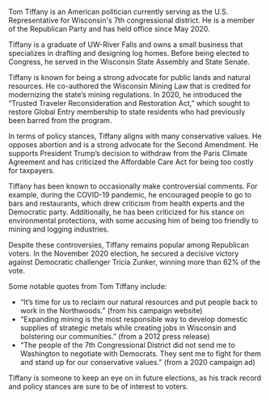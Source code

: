 Tom Tiffany is an American politician currently serving as the U.S. Representative for Wisconsin's 7th congressional district. He is a member of the Republican Party and has held office since May 2020.

Tiffany is a graduate of UW-River Falls and owns a small business that specializes in drafting and designing log homes. Before being elected to Congress, he served in the Wisconsin State Assembly and State Senate.

Tiffany is known for being a strong advocate for public lands and natural resources. He co-authored the Wisconsin Mining Law that is credited for modernizing the state’s mining regulations. In 2020, he introduced the “Trusted Traveler Reconsideration and Restoration Act,” which sought to restore Global Entry membership to state residents who had previously been barred from the program.

In terms of policy stances, Tiffany aligns with many conservative values. He opposes abortion and is a strong advocate for the Second Amendment. He supports President Trump’s decision to withdraw from the Paris Climate Agreement and has criticized the Affordable Care Act for being too costly for taxpayers.

Tiffany has been known to occasionally make controversial comments. For example, during the COVID-19 pandemic, he encouraged people to go to bars and restaurants, which drew criticism from health experts and the Democratic party. Additionally, he has been criticized for his stance on environmental protections, with some accusing him of being too friendly to mining and logging industries.

Despite these controversies, Tiffany remains popular among Republican voters. In the November 2020 election, he secured a decisive victory against Democratic challenger Tricia Zunker, winning more than 62% of the vote.

Some notable quotes from Tom Tiffany include:

- “It’s time for us to reclaim our natural resources and put people back to work in the Northwoods.” (from his campaign website)
- “Expanding mining is the most responsible way to develop domestic supplies of strategic metals while creating jobs in Wisconsin and bolstering our communities.” (from a 2012 press release)
- “The people of the 7th Congressional District did not send me to Washington to negotiate with Democrats. They sent me to fight for them and stand up for our conservative values.” (from a 2020 campaign ad)

Tiffany is someone to keep an eye on in future elections, as his track record and policy stances are sure to be of interest to voters.
